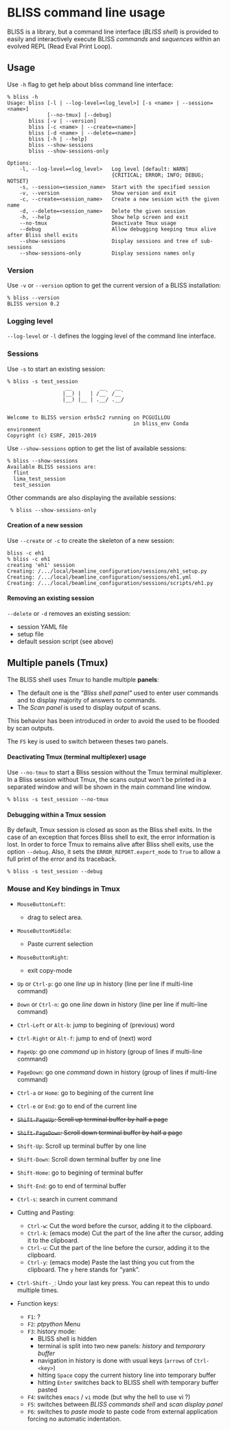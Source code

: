 # BLISS command line usage

BLISS is a library, but a command line interface (*BLISS shell*) is
provided to easily and interactively execute BLISS *commands* and
*sequences* within an evolved REPL (Read Eval Print Loop).

## Usage

Use `-h` flag to get help about bliss command line interface:

```
% bliss -h
Usage: bliss [-l | --log-level=<log_level>] [-s <name> | --session=<name>] 
             [--no-tmux] [--debug]
       bliss [-v | --version]
       bliss [-c <name> | --create=<name>]
       bliss [-d <name> | --delete=<name>]
       bliss [-h | --help]
       bliss --show-sessions
       bliss --show-sessions-only

Options:
    -l, --log-level=<log_level>   Log level [default: WARN]
                                  {CRITICAL; ERROR; INFO; DEBUG; NOTSET}
    -s, --session=<session_name>  Start with the specified session
    -v, --version                 Show version and exit
    -c, --create=<session_name>   Create a new session with the given name
    -d, --delete=<session_name>   Delete the given session
    -h, --help                    Show help screen and exit
    --no-tmux                     Deactivate Tmux usage
    --debug                       Allow debugging keeping tmux alive after Bliss shell exits  
    --show-sessions               Display sessions and tree of sub-sessions
    --show-sessions-only          Display sessions names only
```

### Version

Use `-v` or `--version` option to get the current version of a BLISS installation:

```
% bliss --version
BLISS version 0.2
```

### Logging level

`--log-level` or `-l` defines the logging level of the command line interface.

### Sessions
Use `-s` to start an existing session:

```
% bliss -s test_session
                   __         __   __
                  |__) |   | /__` /__`
                  |__) |__ | .__/ .__/


Welcome to BLISS version erbs5c2 running on PCGUILLOU
                                         in bliss_env Conda environment
Copyright (c) ESRF, 2015-2019
```

Use `--show-sessions` option to get the list of available sessions:

```
% bliss --show-sessions
Available BLISS sessions are:
  flint
  lima_test_session
  test_session
```

Other commands are also displaying the available sessions:

     % bliss --show-sessions-only

#### Creation of a new session

Use `--create` or `-c` to create the skeleton of a new session:

```
bliss -c eh1
% bliss -c eh1
creating 'eh1' session
Creating: /.../local/beamline_configuration/sessions/eh1_setup.py
Creating: /.../local/beamline_configuration/sessions/eh1.yml
Creating: /.../local/beamline_configuration/sessions/scripts/eh1.py
```

#### Removing an existing session

`--delete` or `-d` removes an existing session:

* session YAML file
* setup file
* default session script (see above)


## Multiple panels (Tmux)

The BLISS shell uses *Tmux* to handle multiple **panels**:

* The default one is the *"Bliss shell panel"* used to enter user
  commands and to display majority of answers to commands.
* The *Scan panel* is used to display output of scans.

This behavior has been introduced in order to avoid the used to be
flooded by scan outputs.

The `F5` key is used to switch between theses two panels.


#### Deactivating Tmux (terminal multiplexer) usage

Use `--no-tmux` to start a Bliss session without the Tmux terminal
multiplexer. In a Bliss session without Tmux, the scans output won't
be printed in a separated window and will be shown in the main command
line window.

```
% bliss -s test_session --no-tmux
```

#### Debugging within a Tmux session

By default, Tmux session is closed as soon as the Bliss shell exits.
In the case of an exception that forces Bliss shell to exit, the error information is lost.
In order to force Tmux to remains alive after Bliss shell exits, use the option `--debug`.
Also, it sets the `ERROR_REPORT.expert_mode` to `True` to allow a full print of the error and its traceback.

```
% bliss -s test_session --debug
```


### Mouse and Key bindings in Tmux

* `MouseButtonLeft`:
    * drag to select area.
* `MouseButtonMiddle`:
    * Paste current selection
* `MouseButtonRight`:
    * exit copy-mode

* `Up` or `Ctrl-p`: go one *line* up in history (line per line if multi-line command)
* `Down` or `Ctrl-n`: go one *line* down in history (line per line if multi-line command)
* `Ctrl-Left` or `Alt-b`: jump to begining of (previous) word
* `Ctrl-Right` or `Alt-f`: jump to end of (next) word
* `PageUp`: go one *command* up in history (group of lines if multi-line command)
* `PageDown`: go one *command* down in history (group of lines if multi-line command)
* `Ctrl-a` or `Home`: go to begining of the current line
* `Ctrl-e` or `End`: go to end of the current line
* ~~`Shift-PageUp`: Scroll up terminal buffer by half a page~~
* ~~`Shift-PageDown`: Scroll down terminal buffer by half a page~~
* `Shift-Up`: Scroll up terminal buffer by one line
* `Shift-Down`: Scroll down terminal buffer by one line
* `Shift-Home`: go to begining of terminal buffer
* `Shift-End`: go to end of terminal buffer

* `Ctrl-s`: search in current command

* Cutting and Pasting:
    * `Ctrl-w`: Cut the word before the cursor, adding it to the clipboard.
    * `Ctrl-k`: (emacs mode) Cut the part of the line after the
      cursor, adding it to the clipboard.
    * `Ctrl-u`: Cut the part of the line before the cursor, adding it to the clipboard.
    * `Ctrl-y`: (emacs mode) Paste the last thing you cut from the
      clipboard. The `y` here stands for “yank”.

* `Ctrl-Shift-_`: Undo your last key press. You can repeat this to undo multiple times.


* Function keys:
    * `F1`: ?
    * `F2`: *ptpython* Menu
    * `F3`: history mode:
        * BLISS shell is hidden
        * terminal is split into two new panels: *history* and *temporary buffer*
        * navigation in history is done with usual keys (`arrows` of `Ctrl-<key>`)
        * hitting `Space` copy the current history line into temporary buffer
        * hitting `Enter` switches back to BLISS shell with temporary buffer pasted
    * `F4`: switches `emacs` / `vi` mode (but why the hell to use vi ?)
    * `F5`: switches between *BLISS commands shell* and *scan display panel*
    * `F6`: switches to *paste mode* to paste code from external
      application forcing no automatic indentation.

